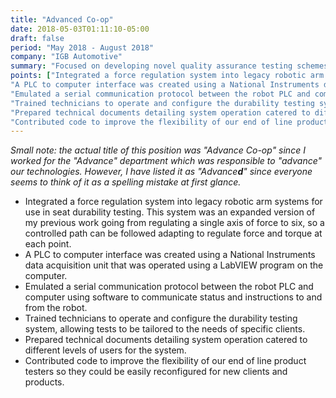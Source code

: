```yaml
---
title: "Advanced Co-op"
date: 2018-05-03T01:11:10-05:00
draft: false
period: "May 2018 - August 2018"
company: "IGB Automotive"
summary: "Focused on developing novel quality assurance testing schemes for an automotive component supplier."
points: ["Integrated a force regulation system into legacy robotic arm systems for use in seat durability testing. This system was an expanded version of my previous work going from regulating a single axis of force to six, so a controlled path can be followed adapting to regulate force and torque at each point.",
"A PLC to computer interface was created using a National Instruments data acquisition unit that was operated using a LabVIEW program on the computer.",
"Emulated a serial communication protocol between the robot PLC and computer using software to communicate status and instructions to and from the robot.",
"Trained technicians to operate and configure the durability testing system, allowing tests to be tailored to the needs of specific clients.",
"Prepared technical documents detailing system operation catered to different levels of users for the system.",
"Contributed code to improve the flexibility of our end of line product testers so they could be easily reconfigured for new clients and products."]
---
```


*Small note: the actual title of this position was "Advance Co-op" since I worked for the "Advance" department which was responsible to "advance" our technologies. However, I have listed it as "Advance**d**" since everyone seems to think of it as a spelling mistake at first glance.*

- Integrated a force regulation system into legacy robotic arm systems for use in seat durability testing. 
This system was an expanded version of my previous work going from regulating a single axis of force to six, so a controlled path can be followed adapting to regulate force and torque at each point.
- A PLC to computer interface was created using a National Instruments data acquisition unit that was operated using a LabVIEW program on the computer.
- Emulated a serial communication protocol between the robot PLC and computer using software to communicate status and instructions to and from the robot.
- Trained technicians to operate and configure the durability testing system, allowing tests to be tailored to the needs of specific clients.
- Prepared technical documents detailing system operation catered to different levels of users for the system.
- Contributed code to improve the flexibility of our end of line product testers so they could be easily reconfigured for new clients and products.

